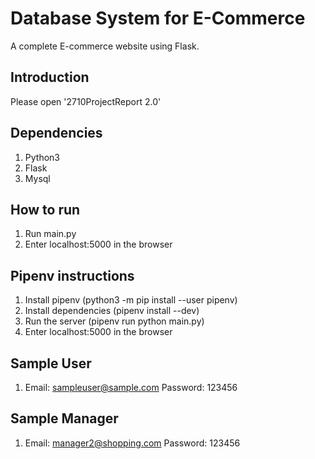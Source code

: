 # Database System for E-Commerce 
A complete E-commerce website using Flask.

## Introduction ##
Please open '2710ProjectReport 2.0'
  
## Dependencies ##
1. Python3
2. Flask
3. Mysql

## How to run ##
1. Run main.py
2. Enter localhost:5000 in the browser

## Pipenv instructions ##
1. Install pipenv (python3 -m pip install --user pipenv)
2. Install dependencies (pipenv install --dev)
3. Run the server (pipenv run python main.py)
4. Enter localhost:5000 in the browser


## Sample User ##
1. Email: sampleuser@sample.com
   Password: 123456

## Sample Manager ##
1. Email: manager2@shopping.com
   Password: 123456
